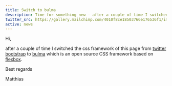 ```yaml
---
title: Switch to bulma
description: Time for something new - after a couple of time I switched the css framework of this page from twitter bootstrap to bulma which is an open source CSS framework based on.
twitter_src: https://gallery.mailchimp.com/4010f8ce18503766e176536f1/images/32684573-8372-4e96-bc1b-5864ce88a1a4.jpg
active: news
---
```


Hi,

after a couple of time I switched the css framework of this page from [twitter bootstrap](https://getbootstrap.com/ "twitter bootstrap") to [bulma](https://bulma.io/ "bulma") which is an open source CSS framework based on [flexbox](https://www.w3schools.com/css/css3_flexbox.asp "flexbox").

Best regards

Matthias

